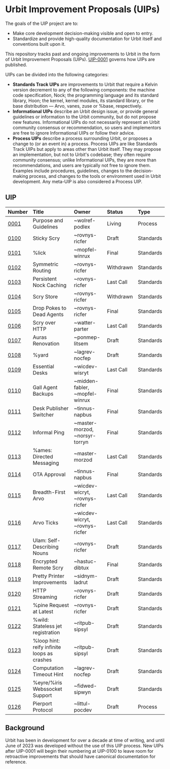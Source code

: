 # Urbit Improvement Proposals (UIPs)

The goals of the UIP project are to:

- Make core development decision-making visible and open to entry.
- Standardize and provide high-quality documentation for Urbit itself and conventions built upon it.

This repository tracks past and ongoing improvements to Urbit in the form of Urbit Improvement Proposals (UIPs). [UIP-0001](./UIPS/UIP-0001.md) governs how UIPs are published.

UIPs can be divided into the following categories:

- **Standards Track UIPs** are improvements to Urbit that require a Kelvin version decrement to any of the following components: the machine code specification, Nock; the programming language and its standard library, Hoon; the kernel, kernel modules, its standard library, or the base distribution &mdash; Arvo, vanes, zuse or %base, respectively.
- **Informational UIPs** describe an Urbit design issue, or provide general guidelines or information to the Urbit community, but do not propose new features. Informational UIPs do not necessarily represent an Urbit community consensus or recommendation, so users and implementors are free to ignore Informational UIPs or follow their advice.
- **Process UIPs** describe a process surrounding Urbit, or proposes a change to (or an event in) a process. Process UIPs are like Standards Track UIPs but apply to areas other than Urbit itself. They may propose an implementation, but not to Urbit's codebase; they often require community consensus; unlike Informational UIPs, they are more than recommendations, and users are typically not free to ignore them. Examples include procedures, guidelines, changes to the decision-making process, and changes to the tools or environment used in Urbit development. Any meta-UIP is also considered a Process UIP.

## UIP

| Number                     | Title                     | Owner                          | Status    | Type      |
|:---------------------------|:--------------------------|:-------------------------------|:----------|:----------|
| [0001](./UIPS/UIP-0001.md) | Purpose and Guidelines    | ~wolref-podlex                 | Living    | Process   |
| [0100](./UIPS/UIP-0100.md) | Sticky Scry               | ~rovnys-ricfer                 | Draft     | Standards |
| [0101](./UIPS/UIP-0101.md) | %lick                     | ~mopfel-winrux                 | Final     | Standards |
| [0102](./UIPS/UIP-0102.md) | Symmetric Routing         | ~rovnys-ricfer                 | Withdrawn | Standards |
| [0103](./UIPS/UIP-0103.md) | Persistent Nock Caching   | ~rovnys-ricfer                 | Last Call | Standards |
| [0104](./UIPS/UIP-0104.md) | Scry Store                | ~rovnys-ricfer                 | Withdrawn | Standards |
| [0105](./UIPS/UIP-0105.md) | Drop Pokes to Dead Agents | ~rovnys-ricfer                 | Final     | Standards |
| [0106](./UIPS/UIP-0106.md) | Scry over HTTP            | ~watter-parter                 | Last Call | Standards |
| [0107](./UIPS/UIP-0107.md) | Auras Renovation          | ~ponmep-litsem                 | Draft     | Standards |
| [0108](./UIPS/UIP-0108.md) | %yard                     | ~lagrev-nocfep                 | Draft     | Standards |
| [0109](./UIPS/UIP-0109.md) | Essential Desks           | ~wicdev-wisryt                 | Last Call | Standards |
| [0110](./UIPS/UIP-0110.md) | Gall Agent Backups        | ~midden-fabler, ~mopfel-winrux | Final     | Standards |
| [0111](./UIPS/UIP-0111.md) | Desk Publisher Switcher   | ~tinnus-napbus                 | Final     | Standards |
| [0112](./UIPS/UIP-0112.md) | Informal Ping             | ~master-morzod, ~norsyr-torryn | Final     | Standards |
| [0113](./UIPS/UIP-0113.md) | %ames: Directed Messaging | ~master-morzod                 | Last Call | Standards |
| [0114](./UIPS/UIP-0114.md) | OTA Approval              | ~tinnus-napbus                 | Final     | Standards |
| [0115](./UIPS/UIP-0115.md) | Breadth-First Arvo        | ~wicdev-wicryt, ~rovnys-ricfer | Last Call | Standards |
| [0116](./UIPS/UIP-0116.md) | Arvo Ticks                | ~wicdev-wicryt, ~rovnys-ricfer | Last Call | Standards |
| [0117](./UIPS/UIP-0117.md) | Ulam: Self-Describing Nouns | ~rovnys-ricfer               | Draft     | Standards |
| [0118](./UIPS/UIP-0118.md) | Encrypted Remote Scry     | ~hastuc-dibtux                 | Final     | Standards |
| [0119](./UIPS/UIP-0119.md) | Pretty Printer Improvements | ~sidnym-ladrut               | Draft     | Standards |
| [0120](./UIPS/UIP-0120.md) | HTTP Streaming            | ~rovnys-ricfer                 | Draft     | Standards |
| [0121](./UIPS/UIP-0121.md) | %pine Request at Latest   | ~rovnys-ricfer                 | Draft     | Standards |
| [0122](./UIPS/UIP-0122.md) | %wild: Stateless jet registration | ~ritpub-sipsyl         | Draft     | Standards |
| [0123](./UIPS/UIP-0123.md) | %loop hint: reify infinite loops as crashes | ~ritpub-sipsyl | Draft   | Standards |
| [0124](./UIPS/UIP-0124.md) | Computation Timeout Hint  | ~lagrev-nocfep                 | Draft     | Standards |
| [0125](./UIPS/UIP-0125.md) | %eyre/%iris Webssocket Support | ~fidwed-sipwyn            | Draft     | Standards |
| [0126](./UIPS/UIP-0126.md) | Pierport Protocol         | ~littul-pocdev                 | Draft     | Process   |


## Background

Urbit has been in development for over a decade at time of writing, and until June of 2023 was developed without the use of this UIP process. New UIPs after UIP-0001 will begin their numbering at UIP-0100 to leave room for retroactive improvements that should have canonical documentation for reference.
